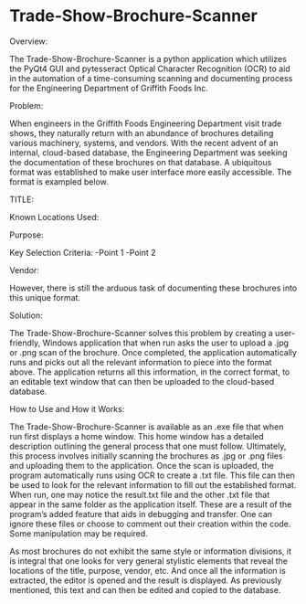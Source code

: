 # Trade-Show-Brochure-Scanner

Overview: 

The Trade-Show-Brochure-Scanner is a python application which utilizes the PyQt4 GUI and pytesseract Optical Character Recognition (OCR) to aid in the automation of a time-consuming scanning and documenting process for the Engineering Department of Griffith Foods Inc.

Problem:

When engineers in the Griffith Foods Engineering Department visit trade shows, they naturally return with an abundance of brochures detailing various machinery, systems, and vendors.  With the recent advent of an internal, cloud-based database, the Engineering Department was seeking the documentation of these brochures on that database.  A ubiquitous format was established to make user interface more easily accessible.  The format is exampled below.

TITLE:

Known Locations Used:

Purpose:

Key Selection Criteria:
	-Point 1
	-Point 2

Vendor:

However, there is still the arduous task of documenting these brochures into this unique format. 

Solution:

The Trade-Show-Brochure-Scanner solves this problem by creating a user-friendly, Windows application that when run asks the user to upload a .jpg or .png scan of the brochure.  Once completed, the application automatically runs and picks out all the relevant information to piece into the format above.  The application returns all this information, in the correct format, to an editable text window that can then be uploaded to the cloud-based database. 

How to Use and How it Works:

The Trade-Show-Brochure-Scanner is available as an .exe file that when run first displays a home window.  This home window has a detailed description outlining the general process that one must follow.  Ultimately, this process involves initially scanning the brochures as .jpg or .png files and uploading them to the application.  Once the scan is uploaded, the program automatically runs using OCR to create a .txt file.  This file can then be used to look for the relevant information to fill out the established format.
When run, one may notice the result.txt file and the other .txt file that appear in the same folder as the application itself.  These are a result of the program’s added feature that aids in debugging and transfer.  One can ignore these files or choose to comment out their creation within the code. Some manipulation may be required. 

As most brochures do not exhibit the same style or information divisions, it is integral that one looks for very general stylistic elements that reveal the locations of the title, purpose, vendor, etc.  And once all the information is extracted, the editor is opened and the result is displayed.  As previously mentioned, this text and can then be edited and copied to the database. 

